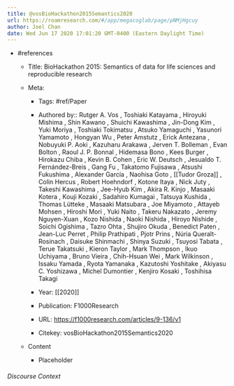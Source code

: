 ```yaml
---
title: @vosBioHackathon2015Semantics2020
url: https://roamresearch.com/#/app/megacoglab/page/pNMjHgcuy
author: Joel Chan
date: Wed Jun 17 2020 17:01:20 GMT-0400 (Eastern Daylight Time)
---
```


- #references

    - Title: BioHackathon 2015: Semantics of data for life sciences and reproducible research

    - Meta:

        - Tags: #ref/Paper

        - Authored by::  Rutger A. Vos ,  Toshiaki Katayama ,  Hiroyuki Mishima ,  Shin Kawano ,  Shuichi Kawashima ,  Jin-Dong Kim ,  Yuki Moriya ,  Toshiaki Tokimatsu ,  Atsuko Yamaguchi ,  Yasunori Yamamoto ,  Hongyan Wu ,  Peter Amstutz ,  Erick Antezana ,  Nobuyuki P. Aoki ,  Kazuharu Arakawa ,  Jerven T. Bolleman ,  Evan Bolton ,  Raoul J. P. Bonnal ,  Hidemasa Bono ,  Kees Burger ,  Hirokazu Chiba ,  Kevin B. Cohen ,  Eric W. Deutsch ,  Jesualdo T. Fernández-Breis ,  Gang Fu ,  Takatomo Fujisawa ,  Atsushi Fukushima ,  Alexander García ,  Naohisa Goto ,  [[Tudor Groza]] ,  Colin Hercus ,  Robert Hoehndorf ,  Kotone Itaya ,  Nick Juty ,  Takeshi Kawashima ,  Jee-Hyub Kim ,  Akira R. Kinjo ,  Masaaki Kotera ,  Kouji Kozaki ,  Sadahiro Kumagai ,  Tatsuya Kushida ,  Thomas Lütteke ,  Masaaki Matsubara ,  Joe Miyamoto ,  Attayeb Mohsen ,  Hiroshi Mori ,  Yuki Naito ,  Takeru Nakazato ,  Jeremy Nguyen-Xuan ,  Kozo Nishida ,  Naoki Nishida ,  Hiroyo Nishide ,  Soichi Ogishima ,  Tazro Ohta ,  Shujiro Okuda ,  Benedict Paten ,  Jean-Luc Perret ,  Philip Prathipati ,  Pjotr Prins ,  Núria Queralt-Rosinach ,  Daisuke Shinmachi ,  Shinya Suzuki ,  Tsuyosi Tabata ,  Terue Takatsuki ,  Kieron Taylor ,  Mark Thompson ,  Ikuo Uchiyama ,  Bruno Vieira ,  Chih-Hsuan Wei ,  Mark Wilkinson ,  Issaku Yamada ,  Ryota Yamanaka ,  Kazutoshi Yoshitake ,  Akiyasu C. Yoshizawa ,  Michel Dumontier ,  Kenjiro Kosaki ,  Toshihisa Takagi

        - Year: [[2020]]

        - Publication: F1000Research

        - URL: https://f1000research.com/articles/9-136/v1

        - Citekey: vosBioHackathon2015Semantics2020

    - Content

        - Placeholder

###### Discourse Context


